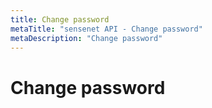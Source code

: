 ```yaml
---
title: Change password
metaTitle: "sensenet API - Change password"
metaDescription: "Change password"
---
```


# Change password
